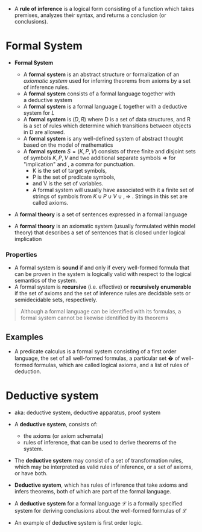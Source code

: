 
- A **rule of inference** is a logical form consisting of a function which takes premises, analyzes their syntax, and returns a conclusion (or conclusions).

# Formal System

- **Formal System**
	- A **formal system** is an abstract structure or formalization of an *axiomatic system* used for inferring theorems from axioms by a set of inference rules.
	- A **formal system** consists of a formal language together with a deductive system
	- A **formal system** is a formal language $L$ together with a deductive system for $L$
	- A **formal system** is $(D, R)$ where D is a set of data structures, and R is a set of rules which determine which transitions between objects in D are allowed.
	- A **formal system** is any well-defined system of abstract thought based on the model of mathematics
	- A **formal system** $S=(K,P,V)$ consists of three finite and disjoint sets of symbols $K,P,V$ and two additional separate symbols $⇒$ for "implication" and , a comma for punctuation. 
		- K is the set of target symbols, 
		- P is the set of predicate symbols, 
		- and V is the set of variables. 
		- A formal system will usually have associated with it a finite set of strings of symbols from $K∪P∪V∪{,⇒}$ . Strings in this set are called axioms.


- A **formal theory** is a set of sentences expressed in a formal language
- A **formal theory** is an axiomatic system (usually formulated within model theory) that describes a set of sentences that is closed under logical implication

### Properties 

- A formal system is **sound** if and only if every well-formed formula that can be proven in the system is logically valid with respect to the logical semantics of the system.
- A formal system is **recursive** (i.e. effective) or **recursively enumerable** if the set of axioms and the set of inference rules are decidable sets or semidecidable sets, respectively.


> Although a formal language can be identified with its formulas, a formal system cannot be likewise identified by its theorems


## Examples 

- A predicate calculus is a formal system consisting of a first order language, the set of all well-formed formulas, a particular set � of well-formed formulas, which are called logical axioms, and a list of rules of deduction. 

# Deductive system

- aka: deductive system, deductive apparatus, proof system

- A **deductive system**, consists of: 
	- the axioms (or axiom schemata)
	- rules of inference, that can be used to derive theorems of the system.
- The **deductive system** may consist of a set of transformation rules, which may be interpreted as valid rules of inference, or a set of axioms, or have both.
- **Deductive system**, which has rules of inference that take axioms and infers theorems, both of which are part of the formal language.

- A **deductive system** for a formal language $\mathcal{L}$ is a formally specified system for deriving conclusions about the well-formed formulas of $\mathcal{L}$

- An example of deductive system is first order logic.

